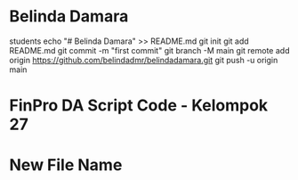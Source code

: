 # Belinda Damara
students
echo "# Belinda Damara" >> README.md
git init
git add README.md
git commit -m "first commit"
git branch -M main
git remote add origin https://github.com/belindadmr/belindadamara.git
git push -u origin main
# FinPro DA Script Code - Kelompok 27
# New File Name
